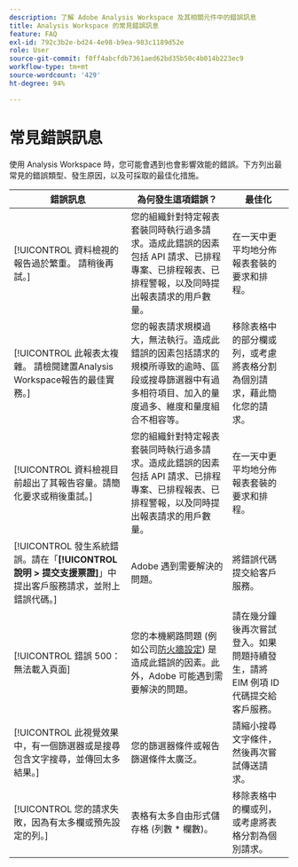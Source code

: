```yaml
---
description: 了解 Adobe Analysis Workspace 及其相關元件中的錯誤訊息
title: Analysis Workspace 的常見錯誤訊息
feature: FAQ
exl-id: 792c3b2e-bd24-4e98-b9ea-983c1189d52e
role: User
source-git-commit: f0ff4abcfdb7361aed62bd35b50c4b014b223ec9
workflow-type: tm+mt
source-wordcount: '429'
ht-degree: 94%

---
```


# 常見錯誤訊息

使用 Analysis Workspace 時，您可能會遇到也會影響效能的錯誤。下方列出最常見的錯誤類型、發生原因，以及可採取的最佳化措施。

| 錯誤訊息 | 為何發生這項錯誤？ | 最佳化 |
| --- | --- | --- |
| [!UICONTROL 資料檢視的報告過於繁重。 請稍後再試。] | 您的組織針對特定報表套裝同時執行過多請求。造成此錯誤的因素包括 API 請求、已排程專案、已排程報表、已排程警報，以及同時提出報表請求的用戶數量。 | 在一天中更平均地分佈報表套裝的要求和排程。 |
| [!UICONTROL 此報表太複雜。 請檢閱建置Analysis Workspace報告的最佳實務。] | 您的報表請求規模過大，無法執行。造成此錯誤的因素包括請求的規模所導致的逾時、區段或搜尋篩選器中有過多相符項目、加入的量度過多、維度和量度組合不相容等。 | 移除表格中的部分欄或列，或考慮將表格分割為個別請求，藉此簡化您的請求。 |
| [!UICONTROL 資料檢視目前超出了其報告容量。請簡化要求或稍後重試。] | 您的組織針對特定報表套裝同時執行過多請求。造成此錯誤的因素包括 API 請求、已排程專案、已排程報表、已排程警報，以及同時提出報表請求的用戶數量。 | 在一天中更平均地分佈報表套裝的要求和排程。 |
| [!UICONTROL 發生系統錯誤。請在「**[!UICONTROL 說明 > 提交支援票證]**」中提出客戶服務請求，並附上錯誤代碼。] | Adobe 遇到需要解決的問題。 | 將錯誤代碼提交給客戶服務。 |
| [!UICONTROL 錯誤 500：無法載入頁面] | 您的本機網路問題 (例如公司[防火牆設定](https://experienceleague.adobe.com/docs/analytics/technotes/ip-addresses.html?lang=zh-hant)) 是造成此錯誤的因素。此外，Adobe 可能遇到需要解決的問題。 | 請在幾分鐘後再次嘗試登入。如果問題持續發生，請將 EIM 例項 ID 代碼提交給客戶服務。 |
| [!UICONTROL 此視覺效果中，有一個篩選器或是搜尋包含文字搜尋，並傳回太多結果。] | 您的篩選器條件或報告篩選條件太廣泛。 | 請縮小搜尋文字條件，然後再次嘗試傳送請求。 |
| [!UICONTROL 您的請求失敗，因為有太多欄或預先設定的列。] | 表格有太多自由形式儲存格 (列數 * 欄數)。 | 移除表格中的欄或列，或考慮將表格分割為個別請求。 |
